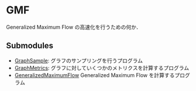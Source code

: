 # GMF

Generalized Maximum Flow の高速化を行うための何か．


## Submodules

* [GraphSample](https://github.com/nojima/GMF/blob/master/Program/GraphSample/ReadMe.md):
  グラフのサンプリングを行うプログラム
* [GraphMetrics](https://github.com/nojima/GMF/tree/master/Program/GraphMetrics/ReadMe.md):
  グラフに対していくつかのメトリクスを計算するプログラム
* [GeneralizedMaximumFlow](https://github.com/nojima/GMF/tree/master/Program/GeneralizedMaximumFlow/ReadMe.md)
  Generalized Maximum Flow を計算するプログラム
